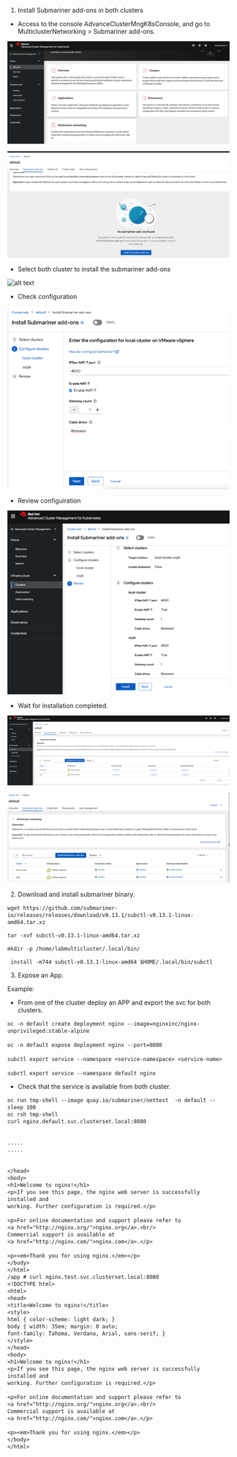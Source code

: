 1. Install Submariner add-ons in both clusters

* Access to the console AdvanceClusterMngK8sConsole, and go to MulticlusterNetworking > Submariner add-ons.
  
![alt text](https://github.com/vass-engineering/Demo-Openshif-multicluster/blob/main/DocsImages/AdvanceClusterMngK8sConsole.png)


![alt text](https://github.com/vass-engineering/Demo-Openshif-multicluster/blob/main/DocsImages/imgSub/1InstallSubmarineradd-ons.png)



* Select both cluster to install the submariner add-ons 


![alt text](https://github.com/vass-engineering/Demo-Openshif-multicluster/blob/main/DocsImages/imgSub/2InstallSubmarineradd-ons-ons.png)

* Check configuration

![alt text](https://github.com/vass-engineering/Demo-Openshif-multicluster/blob/main/DocsImages/imgSub/3InstallSubmarineradd-ons.png)

* Review configuiration

![alt text](https://github.com/vass-engineering/Demo-Openshif-multicluster/blob/main/DocsImages/imgSub/4InstallSubmarineradd-ons.png)


* Wait for installation completed.

![alt text](https://github.com/vass-engineering/Demo-Openshif-multicluster/blob/main/DocsImages/imgSub/5InstallSubmarineradd-ons.png)

![alt text](https://github.com/vass-engineering/Demo-Openshif-multicluster/blob/main/DocsImages/imgSub/6InstallSubmarineradd-ons.png)


2. Download and install submariner binary.

```
wget https://github.com/submariner-io/releases/releases/download/v0.13.1/subctl-v0.13.1-linux-amd64.tar.xz
```

```
tar -xvf subctl-v0.13.1-linux-amd64.tar.xz
```

```
mkdir -p /home/labmulticluster/.local/bin/
```

```
 install -m744 subctl-v0.13.1-linux-amd64 $HOME/.local/bin/subctl
```


3. Expose an App.

Example:

* From one of the cluster deploy an APP and export the svc for both clusters.


```
oc -n default create deployment nginx --image=nginxinc/nginx-unprivileged:stable-alpine

oc -n default expose deployment nginx --port=8080

subctl export service --namespace <service-namespace> <service-name>

subctl export service --namespace default nginx
```

* Check that the service is available from both cluster.

```
oc run tmp-shell --image quay.io/submariner/nettest  -n default --  sleep 100
oc rsh tmp-shell 
curl nginx.default.svc.clusterset.local:8080


.....
.....


</head>
<body>
<h1>Welcome to nginx!</h1>
<p>If you see this page, the nginx web server is successfully installed and
working. Further configuration is required.</p>

<p>For online documentation and support please refer to
<a href="http://nginx.org/">nginx.org</a>.<br/>
Commercial support is available at
<a href="http://nginx.com/">nginx.com</a>.</p>

<p><em>Thank you for using nginx.</em></p>
</body>
</html>
/app # curl nginx.test.svc.clusterset.local:8080
<!DOCTYPE html>
<html>
<head>
<title>Welcome to nginx!</title>
<style>
html { color-scheme: light dark; }
body { width: 35em; margin: 0 auto;
font-family: Tahoma, Verdana, Arial, sans-serif; }
</style>
</head>
<body>
<h1>Welcome to nginx!</h1>
<p>If you see this page, the nginx web server is successfully installed and
working. Further configuration is required.</p>

<p>For online documentation and support please refer to
<a href="http://nginx.org/">nginx.org</a>.<br/>
Commercial support is available at
<a href="http://nginx.com/">nginx.com</a>.</p>

<p><em>Thank you for using nginx.</em></p>
</body>
</html>
```
